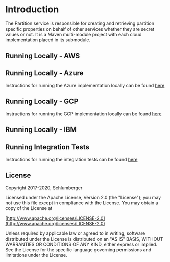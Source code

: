# Introduction 

The Partition service is responsible for creating and retrieving partition specific properties on behalf of other services whether they are secret values or not. It is a Maven multi-module project with each cloud implementation placed in its submodule.
 
## Running Locally - AWS
## Running Locally - Azure
Instructions for running the Azure implementation locally can be found [here](./provider/partition-azure/README.md)
## Running Locally - GCP
Instructions for running the GCP implementation locally can be found [here](./provider/partition-gcp/README.md)
## Running Locally - IBM

## Running Integration Tests
Instructions for running the integration tests can be found [here](./testing/README.md)

## License
Copyright 2017-2020, Schlumberger

Licensed under the Apache License, Version 2.0 (the "License");
you may not use this file except in compliance with the License.
You may obtain a copy of the License at 

[http://www.apache.org/licenses/LICENSE-2.0](http://www.apache.org/licenses/LICENSE-2.0)

Unless required by applicable law or agreed to in writing, software
distributed under the License is distributed on an "AS IS" BASIS,
WITHOUT WARRANTIES OR CONDITIONS OF ANY KIND, either express or implied.
See the License for the specific language governing permissions and
limitations under the License.
